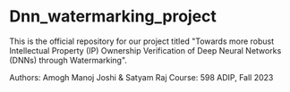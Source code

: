 # Dnn_watermarking_project
This is the official repository for our project titled "Towards more robust Intellectual Property (IP) Ownership Verification of Deep Neural Networks (DNNs) through Watermarking".

Authors: Amogh Manoj Joshi & Satyam Raj
Course: 598 ADIP, Fall 2023

